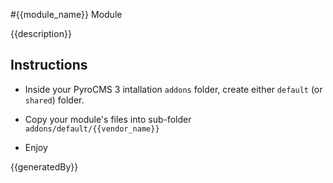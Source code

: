 #{{module_name}} Module

{{description}}

## Instructions 

* Inside your PyroCMS 3 intallation `addons` folder, create either `default` (or `shared`) folder.

* Copy your module's files into sub-folder `addons/default/{{vendor_name}}`

* Enjoy

{{generatedBy}}